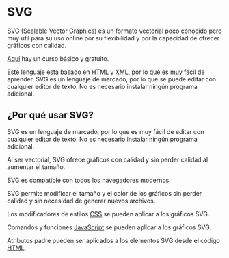 # SVG

SVG ([Scalable Vector Graphics](https://es.wikipedia.org/wiki/Gr%C3%A1ficos_vectoriales_escalables)) es un formato vectorial poco conocido pero muy útil para su uso online por su flexibilidad y por la capacidad de ofrecer gráficos con calidad.

[Aquí](https://www.w3schools.com/graphics/svg_intro.asp) hay un curso básico y gratuito.

Este lenguaje está basado en [HTML](./html.md) y [XML](./xml.md), por lo que es muy fácil de aprender. SVG es un lenguaje de marcado, por lo que se puede editar con cualquier editor de texto. No es necesario instalar ningún programa adicional.

## ¿Por qué usar SVG?

SVG es un lenguaje de marcado, por lo que es muy fácil de editar con cualquier editor de texto. No es necesario instalar ningún programa adicional.

Al ser vectorial, SVG ofrece gráficos con calidad y sin perder calidad al aumentar el tamaño.

SVG es compatible con todos los navegadores modernos.

SVG permite modificar el tamaño y el color de los gráficos sin perder calidad y sin necesidad de generar nuevos archivos.

Los modificadores de estilos [CSS](../css/README.md) se pueden aplicar a los gráficos SVG.

Comandos y funciones [JavaScript](../javascript/README.md) se pueden aplicar a los gráficos SVG.

Atributos padre pueden ser aplicados a los elementos SVG desde el código [HTML](../html/README.md).
